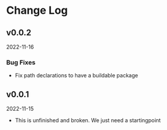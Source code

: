 # Change Log


## v0.0.2
2022-11-16

### Bug Fixes
- Fix path declarations to have a buildable package

## v0.0.1 
2022-11-15

- This is unfinished and broken. We just need a startingpoint
